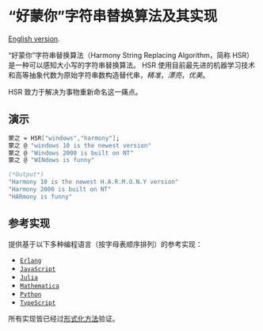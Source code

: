 # “好蒙你”字符串替换算法及其实现

[English version](README.md).

“好蒙你”字符串替换算法（Harmony String Replacing Algorithm，简称 HSR）是一种可以感知大小写的字符串替换算法。
HSR 使用目前最先进的机器学习技术和高等抽象代数为原始字符串数构造替代串，*精准*，*漂亮*，*优美*。

HSR 致力于解决为事物重新命名这一痛点。

## 演示

```Mathematica
蒙之 = HSR["windows","harmony"];
蒙之 @ "windows 10 is the newest version"
蒙之 @ "Windows 2000 is built on NT"
蒙之 @ "WINdows is funny"

(*Output*)
"Harmony 10 is the newest H.A.R.M.O.N.Y version"
"Harmony 2000 is built on NT"
"HARmony is funny"
```

## 参考实现

提供基于以下多种编程语言（按字母表顺序排列）的参考实现：

* [`Erlang`](hsr.erl)
* [`JavaScript`](hsr.js)
* [`Julia`](hsr.jl)
* [`Mathematica`](hsr.m)
* [`Python`](hsr.py)
* [`TypeScript`](hsr.ts)

所有实现皆已经过[形式化方法](formal.v)验证。